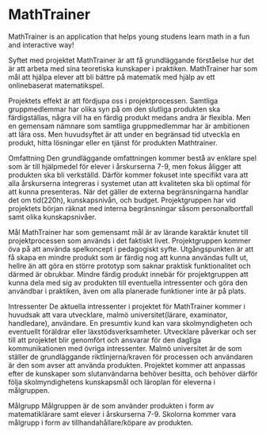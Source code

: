 # MathTrainer
 MathTrainer is an application that helps young studens learn math in a fun and interactive way!

Syftet med projektet MathTrainer är att få grundläggande förståelse hur det är att arbeta med sina teoretiska kunskaper i praktiken. MathTrainer har som mål att hjälpa elever att bli bättre på matematik med hjälp av ett onlinebaserat matematikspel. 

Projektets effekt är att fördjupa oss i projektprocessen. Samtliga gruppmedlemmar har olika syn på om den slutliga produkten ska färdigställas, några vill ha en färdig produkt medans andra är flexibla. Men en gemensam nämnare som samtliga gruppmedlemmar har är ambitionen att lära oss. Men huvudsyftet är att under en begränsad tid utveckla en produkt, hitta lösningar eller en tjänst för produkten Mathtrainer. 

Omfattning 
Den grundläggande omfattningen kommer bestå av enklare spel som är till hjälpmedel för elever i årskurserna 7-9, men fokus åligger att produkten ska bli verkställd. Därför kommer fokuset inte specifikt vara att alla årskurserna integreras i systemet utan att kvaliteten ska bli optimal för att kunna presenteras. När det gäller de externa begränsningarna handlar det om tid(220h), kunskapsnivån, och budget. Projektgruppen har vid projektets början räknat med interna begränsningar såsom personalbortfall samt olika kunskapsnivåer.

Mål 
MathTrainer har som gemensamt mål är av lärande karaktär knutet till projektprocessen som används i det faktiskt livet. Projektgruppen kommer öva på att använda spelkoncept i pedagogiskt syfte. Utgångspunkten är att få skapa en mindre produkt som är färdig nog att kunna användas fullt ut, hellre än att göra en större prototyp som saknar praktisk funktionalitet och därmed är obrukbar. Mindre färdig produkt innebär för projektgruppen att kunna dela med sig av produkten till eventuella intressenter och göra den användbar i praktiken, även om alla planerade funktioner inte är på plats.

Intressenter
De aktuella intressenter i projektet för MathTrainer kommer i huvudsak att vara utvecklare, malmö universitet(lärare, examinator, handledare), användare. En presumtiv kund kan vara skolmyndigheten och eventuellt föräldrar eller läxstödsverksamheter. Utvecklare påverkar och ser till  att projektet blir genomfört och ansvarar för den dagliga kommunikationen med övriga intressenter. Malmö universitet är de som ställer de grundläggande riktlinjerna/kraven för processen och användaren är den som avser att använda produkten. Projektet kommer att anpassas efter de kunskaper som slutanvändarna behöver besitta, och behöver därför följa skolmyndighetens kunskapsmål och läroplan för eleverna i målgruppen.

Målgrupp
Målgruppen är de som använder produkten i form av matematiklärare samt elever i årskurserna 7-9. Skolorna kommer vara målgrupp i form av tillhandahållare/köpare av produkten. 

